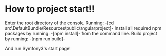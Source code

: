 How to project start!!
========================
Enter the root directory of the console.
Running: -[cd src\DefaultBundle\Resources\public\angularproject]-
Install all required npm packages by running: -[npm install]- from the command line.
Build project by running: -[npm run build]-

And run Symfony3's start page!
